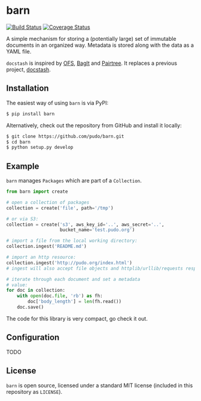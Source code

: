 barn
====

[![Build Status](https://travis-ci.org/pudo/barn.png?branch=master)](https://travis-ci.org/pudo/barn) [![Coverage Status](https://coveralls.io/repos/pudo/barn/badge.svg)](https://coveralls.io/r/pudo/barn)

A simple mechanism for storing a (potentially large) set of immutable documents in an organized way. Metadata is stored along with the data as a YAML file.


``docstash`` is inspired by [OFS](https://github.com/okfn/ofs), [BagIt](https://github.com/LibraryOfCongress/bagit-python) and [Pairtree](https://pythonhosted.org/Pairtree/). It replaces a previous project, [docstash](https://github.com/pudo/docstash).


Installation
------------

The easiest way of using ``barn`` is via PyPI:

```bash
$ pip install barn
```

Alternatively, check out the repository from GitHub and install it locally:

```bash
$ git clone https://github.com/pudo/barn.git
$ cd barn
$ python setup.py develop
```


Example
-------

``barn`` manages ``Packages`` which are part of a ``Collection``. 


```python
from barn import create

# open a collection of packages
collection = create('file', path='/tmp')

# or via S3:
collection = create('s3', aws_key_id='..', aws_secret='..',
                    bucket_name='test.pudo.org')

# import a file from the local working directory:
collection.ingest('README.md')

# import an http resource:
collection.ingest('http://pudo.org/index.html')
# ingest will also accept file objects and httplib/urllib/requests responses

# iterate through each document and set a metadata
# value:
for doc in collection:
    with open(doc.file, 'rb') as fh:
        doc['body_length'] = len(fh.read())
    doc.save()
```

The code for this library is very compact, go check it out.


Configuration
-------------

TODO

License
-------

``barn`` is open source, licensed under a standard MIT license (included in this repository as ``LICENSE``).
